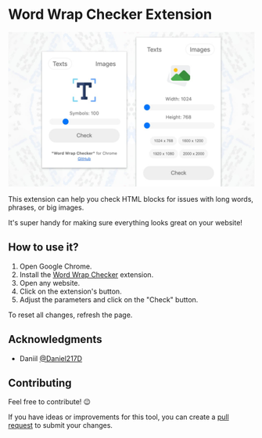 # Word Wrap Checker Extension

<img src="preview.jpg" alt="logo" width="600"/>

This extension can help you check HTML blocks for issues with long words, phrases, or big images.
 
It's super handy for making sure everything looks great on your website!

## How to use it?

1. Open Google Chrome.
2. Install the [Word Wrap Checker](https://chrome.google.com/webstore/detail/word-wrap-checker/gjkiifeaanbafelffgfpdkhbcekmlcad) extension.
3. Open any website.
4. Click on the extension's button.
5. Adjust the parameters and click on the "Check" button.

To reset all changes, refresh the page.

## Acknowledgments

- Daniil [@Daniel217D](https://github.com/Daniel217D)

## Contributing

Feel free to contribute! 😉

If you have ideas or improvements for this tool, you can create a [pull request](https://github.com/nikbelikov/word-wrap-checker/pulls) to submit your changes.
